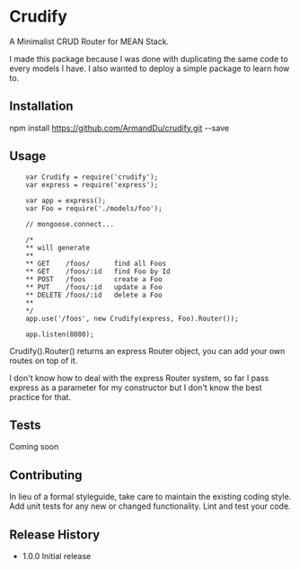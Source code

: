 Crudify
=========

A Minimalist CRUD Router for MEAN Stack.

I made this package because I was done with duplicating the same code to every models I have.
I also wanted to deploy a simple package to learn how to.

## Installation

  npm install https://github.com/ArmandDu/crudify.git --save

## Usage

```
    var Crudify = require('crudify');
    var express = require('express');

    var app = express();
    var Foo = require('./models/foo');

    // mongoose.connect...

    /*
    ** will generate
    **
    ** GET    /foos/      find all Foos
    ** GET    /foos/:id   find Foo by Id
    ** POST   /foos       create a Foo
    ** PUT    /foos/:id   update a Foo
    ** DELETE /foos/:id   delete a Foo
    **
    */
    app.use('/foos', new Crudify(express, Foo).Router());

    app.listen(8080);
```

Crudify().Router() returns an express Router object, you can add your own routes on top of it.

I don't know how to deal with the express Router system, so far I pass express as a parameter for my constructor but I don't know the best practice for that.


## Tests

  Coming soon

## Contributing

In lieu of a formal styleguide, take care to maintain the existing coding style.
Add unit tests for any new or changed functionality. Lint and test your code.

## Release History

* 1.0.0 Initial release
